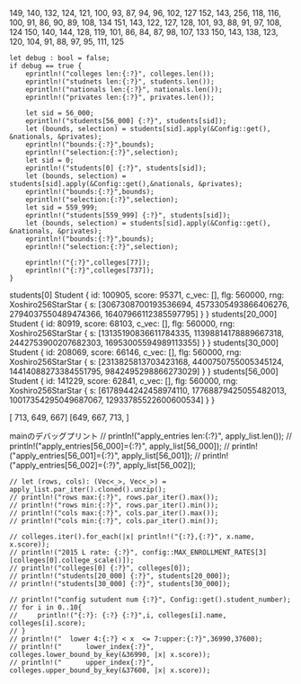 149, 140, 132, 124, 121, 100,  93,  87,  94,  96, 102, 127
152, 143, 256, 118, 116, 100,  91,  86,  90,  89, 108, 134
151, 143, 122, 127, 128, 101,  93,  88,  91,  97, 108, 124
150, 140, 144, 128, 119, 101,  86,  84,  87,  98, 107, 133
150, 143, 138, 123, 120, 104,  91,  88,  97,  95, 111, 125


    let debug : bool = false;
    if debug == true {
        eprintln!("colleges len:{:?}", colleges.len());
        eprintln!("studnets len:{:?}", students.len());
        eprintln!("nationals len:{:?}", nationals.len());
        eprintln!("privates len:{:?}", privates.len());

        let sid = 56_000;
        eprintln!("students[56_000] {:?}", students[sid]);
        let (bounds, selection) = students[sid].apply(&Config::get(), &nationals, &privates);
        eprintln!("bounds:{:?}",bounds);
        eprintln!("selection:{:?}",selection);
        let sid = 0;
        eprintln!("students[0] {:?}", students[sid]);
        let (bounds, selection) = students[sid].apply(&Config::get(),&nationals, &privates);
        eprintln!("bounds:{:?}",bounds);
        eprintln!("selection:{:?}",selection);
        let sid = 559_999;
        eprintln!("students[559_999] {:?}", students[sid]);
        let (bounds, selection) = students[sid].apply(&Config::get(), &nationals, &privates);
        eprintln!("bounds:{:?}",bounds);
        eprintln!("selection:{:?}",selection);

        eprintln!("{:?}",colleges[77]);
        eprintln!("{:?}",colleges[737]);
    }




students[0] Student { id: 100905, score: 95371, c_vec: [], flg: 560000, rng: Xoshiro256StarStar { s: [3067308700193536694, 4573305493866406276, 2794037550489474366, 16407966112385597795] } }
students[20_000] Student { id: 80919, score: 68103, c_vec: [], flg: 560000, rng: Xoshiro256StarStar { s: [13135190836611784335, 11398814178889667318, 2442753900207682303, 16953005594989113355] } }
students[30_000] Student { id: 208069, score: 66146, c_vec: [], flg: 560000, rng: Xoshiro256StarStar { s: [2313825813703423168, 4400750755005345124, 14414088273384551795, 9842495298866273029] } }
students[56_000] Student { id: 141229, score: 62841, c_vec: [], flg: 560000, rng: Xoshiro256StarStar { s: [6178944242458974110, 17768879425055482013, 10017354295049687067, 12933785522600600534] } }

[ 713, 649, 667]
[649, 667,  713, ]

mainのデバッグプリント
    // println!("apply_entries len:{:?}", apply_list.len());
    // println!("apply_entries[56_000]={:?}", apply_list[56_000]);
    // println!("apply_entries[56_001]={:?}", apply_list[56_001]);
    // println!("apply_entries[56_002]={:?}", apply_list[56_002]);

    // let (rows, cols): (Vec<_>, Vec<_>) = apply_list.par_iter().cloned().unzip();
    // println!("rows max:{:?}", rows.par_iter().max());
    // println!("rows min:{:?}", rows.par_iter().min());
    // println!("cols max:{:?}", cols.par_iter().max());
    // println!("cols min:{:?}", cols.par_iter().min());

    // colleges.iter().for_each(|x| println!("{:?},{:?}", x.name, x.score)); 
    // println!("2015 L rate: {:?}", config::MAX_ENROLLMENT_RATES[3][colleges[0].college_scale()]);
    // println!("colleges[0] {:?}", colleges[0]);
    // println!("students[20_000] {:?}", students[20_000]);
    // println!("students[30_000] {:?}", students[30_000]);

    // println!("config sutudent num {:?}", Config::get().student_number);
    // for i in 0..10{
    //     println!("{:?}: {:?} {:?}",i, colleges[i].name, colleges[i].score);
    // }
    // println!("  lower 4:{:?} < x  <= 7:upper:{:?}",36990,37600);
    // println!("      lower_index{:?}", colleges.lower_bound_by_key(&36990, |x| x.score));
    // println!("      upper_index{:?}", colleges.upper_bound_by_key(&37600, |x| x.score));
